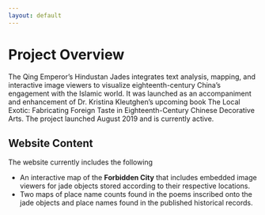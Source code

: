 ```yaml
---
layout: default
---
```

# **Project Overview** #

The Qing Emperor’s Hindustan Jades integrates text analysis, mapping, and
interactive image viewers to visualize eighteenth-century China’s engagement
with the Islamic world. It was launched as an accompaniment and enhancement
of Dr. Kristina Kleutghen’s upcoming book The Local Exotic: Fabricating Foreign
Taste in Eighteenth-Century Chinese Decorative Arts. The project launched
August 2019 and is currently active.

## Website Content ##

The website currently includes the following
* An interactive map of the **Forbidden City** that includes embedded image viewers
for jade objects stored according to their respective locations.
* Two maps of place name counts found in the poems inscribed onto the jade objects
and place names found in the published historical records.
